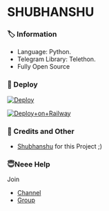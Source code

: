 # SHUBHANSHU


### 🏷 Information
- Language: Python.
- Telegram Library: Telethon.
- Fully Open Source 

### 🚀 Deploy
[![Deploy](https://www.herokucdn.com/deploy/button.svg)](https://heroku.com/deploy?template=https://github.com/Amantya/Amantagbot)


[![Deploy+on+Railway](https://railway.app/button.svg)](https://railway.app/new/template?template=https://github.com/Amantya/Amantagbot&envs=API_HASH,API_ID,TOKEN)

### 🎯 Credits and Other
- [Shubhanshu](https://github.com/Amantya) for this Project ;)

### 😇Neee Help
Join
- [Channel](https://t.me/english_hindi_chatting_group_ind)
- [Group](https://t.me/english_hindi_chatting_group_ind)
